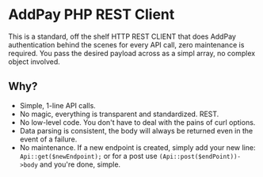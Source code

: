 # AddPay PHP REST Client
This is a standard, off the shelf HTTP REST CLIENT that does AddPay authentication behind the scenes for every API call, 
zero maintenance is required. You pass the desired payload across as a simpl array, no complex object involved.

## Why?
 - Simple, 1-line API calls.
 - No magic, everything is transparent and standardized. REST.
 - No low-level code. You don't have to deal with the pains of curl options. 
 - Data parsing is consistent, the body will always be returned even in the event of a failure.
 - No maintenance. If a new endpoint is created, simply add your new line: `Api::get($newEndpoint);` or for a post use `(Api::post($endPoint))->body` and you're done, simple.
